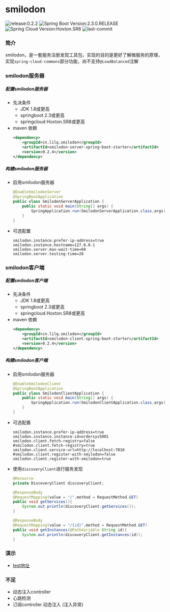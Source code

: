 # smilodon
![release:0.2.2](https://img.shields.io/badge/release-0.2.2-blue)
![Spring Boot Version:2.3.0.RELEASE](https://img.shields.io/badge/Spring%20Boot%20Version-2.3.0.RELEASE-brightgreen)
![Spring Cloud Version:Hoxton.SR8](https://img.shields.io/badge/Spring%20Cloud%20Version-Hoxton.SR8-brightgreen)
![last-commit](https://img.shields.io/github/last-commit/quan930/smilodon)


### 简介
smilodon，是一套服务注册发现工具包，实现的目的是更好了解微服务的原理，实现`spring-cloud-commons`部分功能，尚不支持`@LoadBalanced`注解

### smilodon服务器

##### 配置smilodon服务器
+ 先决条件
    + JDK 1.8或更高
    + springboot 2.3或更高
    + springcloud Hoxton.SR8或更高
+ maven 依赖
    ```xml
    <dependency>
        <groupId>cn.lilq.smilodon</groupId>
        <artifactId>smilodon-server-spring-boot-starter</artifactId>
        <version>0.2.4</version>
    </dependency>
    ```
##### 构建smilodon服务器
+ 启用smilodon服务器
    ```java
    @EnableSmilodonServer
    @SpringBootApplication
    public class SmilodonServerApplication {
        public static void main(String[] args) {
            SpringApplication.run(SmilodonServerApplication.class,args);
        }
    }
    ```
+ 可选配置
    ```properties
    smilodon.instance.prefer-ip-address=true
    smilodon.instance.hostname=127.0.0.1
    smilodon.server.max-wait-time=60
    smilodon.server.testing-time=20
    ```

### smilodon客户端
##### 配置smilodon客户端
+ 先决条件
    + JDK 1.8或更高
    + springboot 2.3或更高
    + springcloud Hoxton.SR8或更高
+ maven 依赖
    ```xml
    <dependency>
        <groupId>cn.lilq.smilodon</groupId>
        <artifactId>smilodon-client-spring-boot-starter</artifactId>
        <version>0.2.4</version>
    </dependency>
    ```
##### 构建smilodon客户端
+ 启用smilodon服务器
  ```java
  @EnableSmilodonClient
  @SpringBootApplication
  public class SmilodonClientApplication {
      public static void main(String[] args) {
          SpringApplication.run(SmilodonClientApplication.class,args);
      }
  }
  ```
+ 可选配置
    ```properties
    smilodon.instance.prefer-ip-address=true
    smilodon.instance.instance-id=ordersys5001
    smilodon.client.fetch-registry=false
    #smilodon.client.fetch-registry=true
    smilodon.client.service-url=http://localhost:7010
    #smilodon.client.register-with-smilodon=false
    smilodon.client.register-with-smilodon=true
    ```
+ 使用`discoveryClient`进行服务发现
    ```java
    @Resource
    private DiscoveryClient discoveryClient;
    
    @ResponseBody
    @RequestMapping(value = "/",method = RequestMethod.GET)
    public void getServices(){
        System.out.println(discoveryClient.getServices());
    }
    
    @ResponseBody
    @RequestMapping(value = "/{id}",method = RequestMethod.GET)
    public void getInstances(@PathVariable String id){
        System.out.println(discoveryClient.getInstances(id));
    }
    ```
### 演示
+ [test地址](https://github.com/quan930/smilodon/tree/main/smilodon-test)
### 不足
+ 动态注入controller
+ 心跳检测
+ 订阅controller 动态注入  (注入异常)